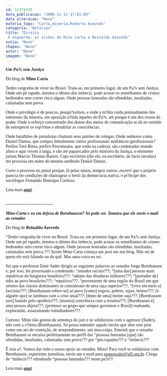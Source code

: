 ```yaml
---
id: 12374335
data_publicacao: "2006-11-11 17:01:00"
data_alteracao: "None"
materia_tags: "Carta,minoria,Roberto Azevedo"
categoria: "Notícias"
title: "Direita
 X esquerda: as visões de Mino Carta e Reinaldo Azevedo"
sutia: "None"
chapeu: "None"
autor: "None"
imagem: "None"
---
```

<p><P><FONT face=Verdana><STRONG><EM>Um Pa?s sem Justiça</EM></STRONG></FONT></P></p>
<p><P><FONT face=Verdana>Do blog de <STRONG>Mino Carta</STRONG></FONT></P></p>
<p><P><FONT face=Verdana>Tenho vergonha de viver no Brasil. Trata-se, em primeiro lugar, de um Pa?s sem Justiça. Onde um pé rapado, mesmo o último dos imbecis, pode acusar os semelhantes de crimes hediondos sem correr risco algum. Onde pessoas honradas são ofendidas, insultadas, caluniadas sem prova. </FONT></P></p>
<p><P><FONT face=Verdana>Onde o privilégio é de poucos, pouqu?ssimos, e onde a m?dia cuida pontualmente dos interesses da minoria, em oposição n?tida àqueles do Pa?s, até porque é um dos rostos do poder. Onde o esforço concentrado dos donos dos meios de comunicação se dá no sentido de entorpecer os esp?ritos e obnubilar as consciências. </FONT></P></p>
<p><P><FONT face=Verdana>Onde batalhões de jornalistas chamam seus patrões de colegas. Onde senhores como Daniel Dantas, que compra literalmente vários profissionais midiáticos (profissionais? Prefiro Totó Riina, prefiro Provenzano, que estão na cadeia), são condenados mundo afora e aqui vivem à larga, e são até paparicados pelo ministro da Justiça, o eminente jurista Marcio Thomaz Bastos. Cujo escritório (diz ele, ex-escritório, de faces lavadas) me processa em nome do mesmo orelhudo Daniel Dantas. </FONT></P></p>
<p><P><FONT face=Verdana>Corre o processo no penal porque, lá pelas tantas, tempos outros, escrevi que o próprio parecia ter condições de chantagear o herói da democracia nativa, o pr?ncipe dos sociólogos Fernando Henrique Cardoso.</FONT></P></p>
<p><P><FONT face=Verdana>Leia mais <STRONG><EM><A href=\"https://z001.ig.com.br/ig/61/51/937843/blig/blogdomino/\" target=_blank>aqui</A></EM></STRONG>.</FONT></P></p>
<p><P><FONT face=Verdana><BR>---------------------------------</P></p>
<p><P></FONT><FONT face=Verdana><STRONG><EM>Mino Carta e eu em defesa de Bornhausen? Só pode ser. Tomara que ele envie e-mail ao senador </EM></STRONG></FONT></P></p>
<p><P><FONT face=Verdana>Do blog de <STRONG>Reinaldo Azevedo</STRONG></FONT></P></p>
<p><P><FONT face=Verdana>“Tenho vergonha de viver no Brasil. Trata-se, em primeiro lugar, de um Pa?s sem Justiça. Onde um pé rapado, mesmo o último dos imbecis, pode acusar os semelhantes de crimes hediondos sem correr risco algum. Onde pessoas honradas são ofendidas, insultadas, caluniadas sem prova.??? Assim Mino Carta começa um post em seu blog. Não sei de quem ele está falando ou do quê. Mas uma coisa eu sei.</FONT></P></p>
<p><P><FONT face=Verdana>Sei que o professor Emir Sader dirigiu as seguintes palavras ao senador Jorge Bornhausen e, por isso, foi processado e condenado: “senador racista???; “[uma das] pessoas mais repulsivas da burguesia brasileira???; “adepto das ditaduras militares???; “[portador de] ódio ao povo brasileiro???; “repulsivo???, “proveniente de uma região do Brasil em que setores das classes dominantes se consideram de uma raça superior???, “[vive em meio a] fascistas???; [Bornhausen refere-se] ao povo [como] negros, pobres, sujos, brutos???; [é alguém que] se lambuza com a crise atual???; [dono de uma] mente suja???; [Bornhausen será] banido pelo opróbrio???; [mostra] conivência com a miséria???; [Bornhausen é] uma pessoa abjeta???; [pertence ao grupo que sempre governou o Brasil] roubando, explorando, assassinando trabalhadores???.</FONT></P></p>
<p><P><FONT face=Verdana>Curioso: Mino não gostou da sentença do juiz e se solidarizou com o agressor (Sader), não com a v?tima (Bornhausen). Só posso entender aquele trecho que abre este post como um ato de contrição, de arrependimento, um mea-culpa. Entendi que o senador Bornhausen se encaixa perfeitamente no perfil das “pessoas honradas [que] são ofendidas, insultadas, caluniadas sem prova??? por “pés-rapados??? e “imbecis???.</FONT></P></p>
<p><P><FONT face=Verdana>É isso a?, Vamos dar todo o nosso apoio ao senador, Mino! Para você se solidarizar com Bornhausen, experiente jornalista, envie um e-mail para </FONT><A href=\"mailto:euapoioalei@pfl.org.br\"><FONT face=Verdana>euapoioalei@pfl.org.br</FONT></A><FONT face=Verdana>. Chega de “imbecis??? ofendendo “pessoas honradas??? neste pa?s!!!</FONT></P></p>
<p><P><FONT face=Verdana>Leia mais <STRONG><EM><A href=\"https://veja.abril.com.br/blogs/reinaldo/\" target=_blank>aqui</A></EM></STRONG>.</FONT></P> </p>

